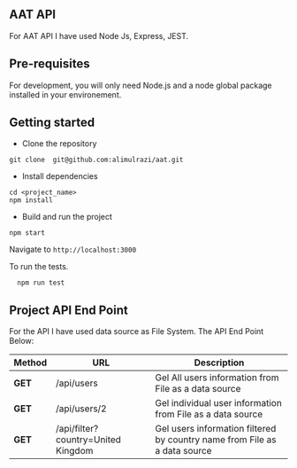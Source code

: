 ## AAT API
For AAT API I have used Node Js, Express, JEST.

## Pre-requisites
For development, you will only need Node.js and a node global package installed in your environement. 

## Getting started
- Clone the repository
```
git clone  git@github.com:alimulrazi/aat.git
```
- Install dependencies
```
cd <project_name>
npm install
```
- Build and run the project
```
npm start
```
  Navigate to `http://localhost:3000`

To run the tests.
```
  npm run test
```

## Project API End Point
For the API I have used data source as File System. The API End Point Below:

| Method | URL | Description |
| ------------------------ | --------------------------------------------------------------------------------------------- | --- |
| **GET**                  | /api/users | Gel All users information from File as a data source|
| **GET**                  | /api/users/2   | Gel individual user information from File as a data source|
| **GET**                  | /api/filter?country=United Kingdom  | Gel users information filtered by country name from File as a data source |